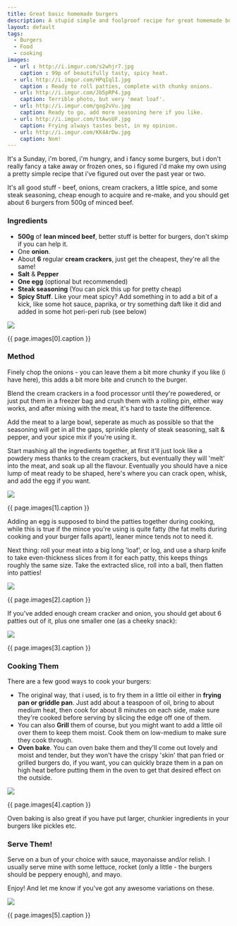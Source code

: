 ```yaml
---
title: Great basic homemade burgers
description: A stupid simple and foolproof recipe for great homemade burgers.
layout: default
tags:
  - Burgers
  - Food
  - cooking
images:
  - url : http://i.imgur.com/s2whjr7.jpg
    caption : 99p of beautifully tasty, spicy heat.
  - url: http://i.imgur.com/HPqIqlI.jpg
    caption : Ready to roll patties, complete with chunky onions.
  - url: http://i.imgur.com/Jb5pRP4.jpg
    caption: Terrible photo, but very 'meat loaf'.
  - url: http://i.imgur.com/gog2vVu.jpg
    caption: Ready to go, add more seasoning here if you like.
  - url: http://i.imgur.com/ttAwsUF.jpg
    caption: Frying always tastes best, in my opinion.
  - url: http://i.imgur.com/KK4ArDw.jpg
    caption: Nom!
---
```


It's a Sunday, i'm bored, i'm hungry, and i fancy some burgers, but i don't really fancy a take away or frozen ones, so i figured i'd make my own using a pretty simple recipe that i've figured out over the past year or two.

It's all good stuff - beef, onions, cream crackers, a little spice, and some steak seasoning, cheap enough to acquire and re-make, and you should get about 6 burgers from 500g of minced beef.

### Ingredients ###

- **500g** of **lean minced beef**, better stuff is better for burgers, don't skimp if you can help it.
- One **onion**.
- About **6** regular **cream crackers**, just get the cheapest, they're all the same!
- **Salt** & **Pepper**
- **One egg** (optional but recommended)
- **Steak seasoning** (You can pick this up for pretty cheap)
- **Spicy Stuff**. Like your meat spicy? Add something in to add a bit of a kick, like some hot sauce, paprika, or try something daft like it did and added in some hot peri-peri rub (see below)

<div class="blog-image">
<a href="{{ page.images[0].url }}" class="view" rel="gl" title="{{ page.images[0].caption }}"><img src="{{ page.images[0].url }}" /></a>
<p class="caption">{{ page.images[0].caption }}</p>
</div>

### Method ###

Finely chop the onions - you can leave them a bit more chunky if you like (i have here), this adds a bit more bite and crunch to the burger.

Blend the cream crackers in a food processor until they're powedered, or just put them in a freezer bag and crush them with a rolling pin, either way works, and after mixing with the meat, it's hard to taste the difference.

Add the meat to a large bowl, seperate as much as possible so that the seasoning will get in all the gaps, sprinkle plenty of steak seasoning, salt & pepper, and your spice mix if you're using it.

Start mashing all the ingredients together, at first it'll just look like a powdery mess thanks to the cream crackers, but eventually they will 'melt' into the meat, and soak up all the flavour. Eventually you should have a nice lump of meat ready to be shaped, here's where you can crack open, whisk, and add the egg if you want.

<div class="blog-image">
<a href="{{ page.images[1].url }}" class="view" rel="gl" title="{{ page.images[1].caption }}"><img src="{{ page.images[1].url }}" /></a>
<p class="caption">{{ page.images[1].caption }}</p>
</div>

Adding an egg is supposed to bind the patties together during cooking, while this is true if the mince you're using is quite fatty (the fat melts during cooking and your burger falls apart), leaner mince tends not to need it.

Next thing: roll your meat into a big long 'loaf', or log, and use a sharp knife to take even-thickness slices from it for each patty, this keeps things roughly the same size. Take the extracted slice, roll into a ball, then flatten into patties!

<div class="blog-image">
<a href="{{ page.images[2].url }}" class="view" rel="gl" title="{{ page.images[2].caption }}"><img src="{{ page.images[2].url }}" /></a>
<p class="caption">{{ page.images[2].caption }}</p>
</div>

If you've added enough cream cracker and onion, you should get about 6 patties out of it, plus one smaller one (as a cheeky snack):

<div class="blog-image">
<a href="{{ page.images[3].url }}" class="view" rel="gl" title="{{ page.images[3].caption }}"><img src="{{ page.images[3].url }}" /></a>
<p class="caption">{{ page.images[3].caption }}</p>
</div>

### Cooking Them ###

There are a few good ways to cook your burgers:

- The original way, that i used, is to fry them in a little oil either in **frying pan or griddle pan**. Just add about a teaspoon of oil, bring to about medium heat, then cook for about 8 minutes on each side, make sure they're cooked before serving by slicing the edge off one of them.
- You can also **Grill** them of course, but you might want to add a little oil over them to keep them moist. Cook them on low-medium to make sure they cook through.
- **Oven bake**. You can oven bake them and they'll come out lovely and moist and tender, but they won't have the crispy 'skin' that pan fried or grilled burgers do, if you want, you can quickly braze them in a pan on high heat before putting them in the oven to get that desired effect on the outside.

<div class="blog-image">
<a href="{{ page.images[4].url }}" class="view" rel="gl" title="{{ page.images[4].caption }}"><img src="{{ page.images[4].url }}" /></a>
<p class="caption">{{ page.images[4].caption }}</p>
</div>

Oven baking is also great if you have put larger, chunkier ingredients in your burgers like pickles etc.

### Serve Them! ###

Serve on a bun of your choice with sauce, mayonaisse and/or relish. I usually serve mine with some lettuce, rocket (only a little - the burgers should be peppery enough), and mayo.

Enjoy! And let me know if you've got any awesome variations on these.

<div class="blog-image">
<a href="{{ page.images[5].url }}" class="view" rel="gl" title="{{ page.images[5].caption }}"><img src="{{ page.images[5].url }}" /></a>
<p class="caption">{{ page.images[5].caption }}</p>
</div>





